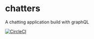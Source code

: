 # chatters
A chatting application build with graphQL

[![CircleCI](https://circleci.com/gh/tutugodfrey/chatters.svg?style=svg)](https://circleci.com/gh/tutugodfrey/chatters)